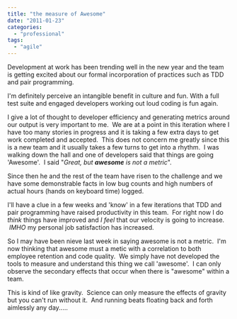 ```yaml
---
title: "the measure of Awesome"
date: "2011-01-23"
categories: 
  - "professional"
tags: 
  - "agile"
---
```


Development at work has been trending well in the new year and the team is getting excited about our formal incorporation of practices such as TDD and pair programming.

I'm definitely perceive an intangible benefit in culture and fun. With a full test suite and engaged developers working out loud coding is fun again.

I give a lot of thought to developer efficiency and generating metrics around our output is very important to me.  We are at a point in this iteration where I have too many stories in progress and it is taking a few extra days to get work completed and accepted.  This does not concern me greatly since this is a new team and it usually takes a few turns to get into a rhythm.  I was walking down the hall and one of developers said that things are going 'Awesome'.  I said "_Great, but **awesome** is not a metric_".

Since then he and the rest of the team have risen to the challenge and we have some demonstrable facts in low bug counts and high numbers of actual hours (hands on keyboard time) logged.

I'll have a clue in a few weeks and 'know' in a few iterations that TDD and pair programming have raised productivity in this team.  For right now I do _think_ things have improved and _I feel_ that our velocity is going to increase.  _IMHO_ my personal job satisfaction has increased.

So I may have been nieve last week in saying awesome is not a metric.  I'm now thinking that awesome must a metic with a correlation to both employee retention and code quality.  We simply have not developed the tools to measure and understand this thing we call 'awesome'.  I can only observe the secondary effects that occur when there is "awesome" within a team.

This is kind of like gravity.  Science can only measure the effects of gravity but you can't run without it.  And running beats floating back and forth aimlessly any day.....
